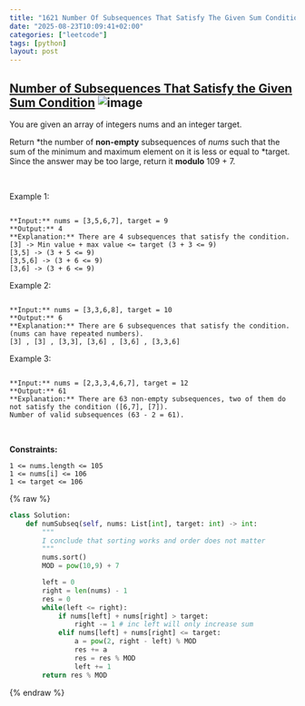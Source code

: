 ```yaml
---
title: "1621 Number Of Subsequences That Satisfy The Given Sum Condition"
date: "2025-08-23T10:09:41+02:00"
categories: ["leetcode"]
tags: [python]
layout: post
---
```


## [Number of Subsequences That Satisfy the Given Sum Condition](https://leetcode.com/problems/number-of-subsequences-that-satisfy-the-given-sum-condition) ![image](https://img.shields.io/badge/Difficulty-Medium-orange)

You are given an array of integers nums and an integer target.

Return *the number of **non-empty** subsequences of *nums* such that the sum of the minimum and maximum element on it is less or equal to *target. Since the answer may be too large, return it **modulo** 109 + 7.

 

Example 1:

```

**Input:** nums = [3,5,6,7], target = 9
**Output:** 4
**Explanation:** There are 4 subsequences that satisfy the condition.
[3] -> Min value + max value <= target (3 + 3 <= 9)
[3,5] -> (3 + 5 <= 9)
[3,5,6] -> (3 + 6 <= 9)
[3,6] -> (3 + 6 <= 9)

```

Example 2:

```

**Input:** nums = [3,3,6,8], target = 10
**Output:** 6
**Explanation:** There are 6 subsequences that satisfy the condition. (nums can have repeated numbers).
[3] , [3] , [3,3], [3,6] , [3,6] , [3,3,6]

```

Example 3:

```

**Input:** nums = [2,3,3,4,6,7], target = 12
**Output:** 61
**Explanation:** There are 63 non-empty subsequences, two of them do not satisfy the condition ([6,7], [7]).
Number of valid subsequences (63 - 2 = 61).

```

 

**Constraints:**

	1 <= nums.length <= 105
	1 <= nums[i] <= 106
	1 <= target <= 106

{% raw %}
```python
class Solution:
    def numSubseq(self, nums: List[int], target: int) -> int:
        """
        I conclude that sorting works and order does not matter 
        """
        nums.sort()
        MOD = pow(10,9) + 7

        left = 0
        right = len(nums) - 1
        res = 0
        while(left <= right):
            if nums[left] + nums[right] > target:
                right -= 1 # inc left will only increase sum
            elif nums[left] + nums[right] <= target:
                a = pow(2, right - left) % MOD
                res += a
                res = res % MOD
                left += 1
        return res % MOD
```
{% endraw %}
